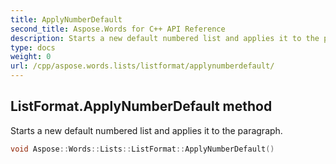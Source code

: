 ```yaml
---
title: ApplyNumberDefault
second_title: Aspose.Words for C++ API Reference
description: Starts a new default numbered list and applies it to the paragraph. 
type: docs
weight: 0
url: /cpp/aspose.words.lists/listformat/applynumberdefault/
---
```

## ListFormat.ApplyNumberDefault method


Starts a new default numbered list and applies it to the paragraph.

```cpp
void Aspose::Words::Lists::ListFormat::ApplyNumberDefault()
```

